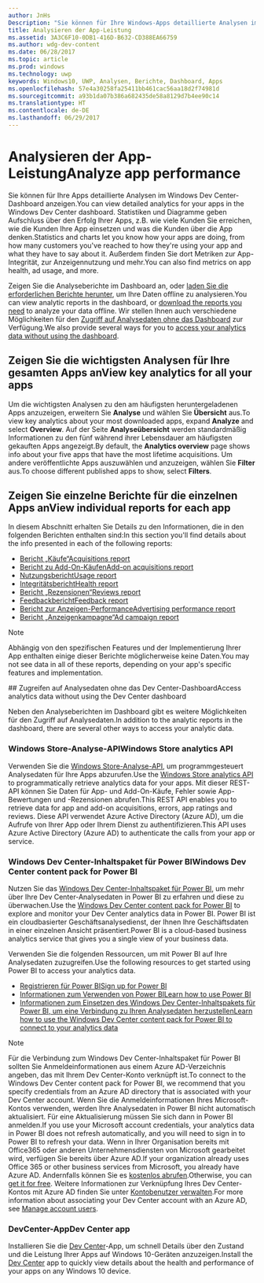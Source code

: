 ```yaml
---
author: JnHs
Description: "Sie können für Ihre Windows-Apps detaillierte Analysen im Windows Dev Center-Dashboard oder über andere Methoden anzeigen."
title: Analysieren der App-Leistung
ms.assetid: 3A3C6F10-0DB1-416D-B632-CD388EA66759
ms.author: wdg-dev-content
ms.date: 06/28/2017
ms.topic: article
ms.prod: windows
ms.technology: uwp
keywords: Windows10, UWP, Analysen, Berichte, Dashboard, Apps
ms.openlocfilehash: 57e4a30258fa25411bb461cac56aa18d2f74981d
ms.sourcegitcommit: a93b1da07b386a682435de58a8129d7b4ee90c14
ms.translationtype: HT
ms.contentlocale: de-DE
ms.lasthandoff: 06/29/2017
---
```

# <a name="analyze-app-performance"></a><span data-ttu-id="c76e4-104">Analysieren der App-Leistung</span><span class="sxs-lookup"><span data-stu-id="c76e4-104">Analyze app performance</span></span>

<span data-ttu-id="c76e4-105">Sie können für Ihre Apps detaillierte Analysen im Windows Dev Center-Dashboard anzeigen.</span><span class="sxs-lookup"><span data-stu-id="c76e4-105">You can view detailed analytics for your apps in the Windows Dev Center dashboard.</span></span> <span data-ttu-id="c76e4-106">Statistiken und Diagramme geben Aufschluss über den Erfolg Ihrer Apps, z.B. wie viele Kunden Sie erreichen, wie die Kunden Ihre App einsetzen und was die Kunden über die App denken.</span><span class="sxs-lookup"><span data-stu-id="c76e4-106">Statistics and charts let you know how your apps are doing, from how many customers you've reached to how they're using your app and what they have to say about it.</span></span> <span data-ttu-id="c76e4-107">Außerdem finden Sie dort Metriken zur App-Integrität, zur Anzeigennutzung und mehr.</span><span class="sxs-lookup"><span data-stu-id="c76e4-107">You can also find metrics on app health, ad usage, and more.</span></span>

<span data-ttu-id="c76e4-108">Zeigen Sie die Analyseberichte im Dashboard an, oder [laden Sie die erforderlichen Berichte herunter](download-analytic-reports.md), um Ihre Daten offline zu analysieren.</span><span class="sxs-lookup"><span data-stu-id="c76e4-108">You can view analytic reports in the dashboard, or [download the reports you need](download-analytic-reports.md) to analyze your data offline.</span></span> <span data-ttu-id="c76e4-109">Wir stellen Ihnen auch verschiedene Möglichkeiten für den [Zugriff auf Analysedaten ohne das Dashboard](#no-dashboard) zur Verfügung.</span><span class="sxs-lookup"><span data-stu-id="c76e4-109">We also provide several ways for you to [access your analytics data without using the dashboard](#no-dashboard).</span></span>

## <a name="view-key-analytics-for-all-your-apps"></a><span data-ttu-id="c76e4-110">Zeigen Sie die wichtigsten Analysen für Ihre gesamten Apps an</span><span class="sxs-lookup"><span data-stu-id="c76e4-110">View key analytics for all your apps</span></span>

<span data-ttu-id="c76e4-111">Um die wichtigsten Analysen zu den am häufigsten heruntergeladenen Apps anzuzeigen, erweitern Sie **Analyse** und wählen Sie **Übersicht** aus.</span><span class="sxs-lookup"><span data-stu-id="c76e4-111">To view key analytics about your most downloaded apps, expand **Analyze** and select **Overview**.</span></span> <span data-ttu-id="c76e4-112">Auf der Seite **Analyseübersicht** werden standardmäßig Informationen zu den fünf während ihrer Lebensdauer am häufigsten gekauften Apps angezeigt.</span><span class="sxs-lookup"><span data-stu-id="c76e4-112">By default, the **Analytics overview** page shows info about your five apps that have the most lifetime acquisitions.</span></span> <span data-ttu-id="c76e4-113">Um andere veröffentlichte Apps auszuwählen und anzuzeigen, wählen Sie **Filter** aus.</span><span class="sxs-lookup"><span data-stu-id="c76e4-113">To choose different published apps to show, select **Filters**.</span></span>

## <a name="view-individual-reports-for-each-app"></a><span data-ttu-id="c76e4-114">Zeigen Sie einzelne Berichte für die einzelnen Apps an</span><span class="sxs-lookup"><span data-stu-id="c76e4-114">View individual reports for each app</span></span>

<span data-ttu-id="c76e4-115">In diesem Abschnitt erhalten Sie Details zu den Informationen, die in den folgenden Berichten enthalten sind:</span><span class="sxs-lookup"><span data-stu-id="c76e4-115">In this section you'll find details about the info presented in each of the following reports:</span></span>

-   [<span data-ttu-id="c76e4-116">Bericht „Käufe“</span><span class="sxs-lookup"><span data-stu-id="c76e4-116">Acquisitions report</span></span>](acquisitions-report.md)
-   [<span data-ttu-id="c76e4-117">Bericht zu Add-On-Käufen</span><span class="sxs-lookup"><span data-stu-id="c76e4-117">Add-on acquisitions report</span></span>](add-on-acquisitions-report.md)
-   [<span data-ttu-id="c76e4-118">Nutzungsbericht</span><span class="sxs-lookup"><span data-stu-id="c76e4-118">Usage report</span></span>](usage-report.md)
-   [<span data-ttu-id="c76e4-119">Integritätsbericht</span><span class="sxs-lookup"><span data-stu-id="c76e4-119">Health report</span></span>](health-report.md)
-   [<span data-ttu-id="c76e4-120">Bericht „Rezensionen“</span><span class="sxs-lookup"><span data-stu-id="c76e4-120">Reviews report</span></span>](reviews-report.md)
-   [<span data-ttu-id="c76e4-121">Feedbackbericht</span><span class="sxs-lookup"><span data-stu-id="c76e4-121">Feedback report</span></span>](feedback-report.md)
-   [<span data-ttu-id="c76e4-122">Bericht zur Anzeigen-Performance</span><span class="sxs-lookup"><span data-stu-id="c76e4-122">Advertising performance report</span></span>](advertising-performance-report.md)
-   [<span data-ttu-id="c76e4-123">Bericht „Anzeigenkampagne“</span><span class="sxs-lookup"><span data-stu-id="c76e4-123">Ad campaign report</span></span>](promote-your-app-report.md)

> [!NOTE]
> <span data-ttu-id="c76e4-124">Abhängig von den spezifischen Features und der Implementierung Ihrer App enthalten einige dieser Berichte möglicherweise keine Daten.</span><span class="sxs-lookup"><span data-stu-id="c76e4-124">You may not see data in all of these reports, depending on your app's specific features and implementation.</span></span>

<span id="no-dashboard"/>
## <a name="access-analytics-data-without-using-the-dev-center-dashboard"></a><span data-ttu-id="c76e4-125">Zugreifen auf Analysedaten ohne das Dev Center-Dashboard</span><span class="sxs-lookup"><span data-stu-id="c76e4-125">Access analytics data without using the Dev Center dashboard</span></span>

<span data-ttu-id="c76e4-126">Neben den Analyseberichten im Dashboard gibt es weitere Möglichkeiten für den Zugriff auf Analysedaten.</span><span class="sxs-lookup"><span data-stu-id="c76e4-126">In addition to the analytic reports in the dashboard, there are several other ways to access your analytic data.</span></span>

### <a name="windows-store-analytics-api"></a><span data-ttu-id="c76e4-127">Windows Store-Analyse-API</span><span class="sxs-lookup"><span data-stu-id="c76e4-127">Windows Store analytics API</span></span>

<span data-ttu-id="c76e4-128">Verwenden Sie die [Windows Store-Analyse-API](../monetize/access-analytics-data-using-windows-store-services.md), um programmgesteuert Analysedaten für Ihre Apps abzurufen.</span><span class="sxs-lookup"><span data-stu-id="c76e4-128">Use the [Windows Store analytics API](../monetize/access-analytics-data-using-windows-store-services.md) to programmatically retrieve analytics data for your apps.</span></span> <span data-ttu-id="c76e4-129">Mit dieser REST-API können Sie Daten für App- und Add-On-Käufe, Fehler sowie App-Bewertungen und -Rezensionen abrufen.</span><span class="sxs-lookup"><span data-stu-id="c76e4-129">This REST API enables you to retrieve data for app and add-on acquisitions, errors, app ratings and reviews.</span></span> <span data-ttu-id="c76e4-130">Diese API verwendet Azure Active Directory (Azure AD), um die Aufrufe von Ihrer App oder Ihrem Dienst zu authentifizieren.</span><span class="sxs-lookup"><span data-stu-id="c76e4-130">This API uses Azure Active Directory (Azure AD) to authenticate the calls from your app or service.</span></span>

### <a name="windows-dev-center-content-pack-for-power-bi"></a><span data-ttu-id="c76e4-131">Windows Dev Center-Inhaltspaket für Power BI</span><span class="sxs-lookup"><span data-stu-id="c76e4-131">Windows Dev Center content pack for Power BI</span></span>

<span data-ttu-id="c76e4-132">Nutzen Sie das [Windows Dev Center-Inhaltspaket für Power BI](https://powerbi.microsoft.com/documentation/powerbi-content-pack-windows-dev-center/), um mehr über Ihre Dev Center-Analysedaten in Power BI zu erfahren und diese zu überwachen.</span><span class="sxs-lookup"><span data-stu-id="c76e4-132">Use the [Windows Dev Center content pack for Power BI](https://powerbi.microsoft.com/documentation/powerbi-content-pack-windows-dev-center/) to explore and monitor your Dev Center analytics data in Power BI.</span></span> <span data-ttu-id="c76e4-133">Power BI ist ein cloudbasierter Geschäftsanalysedienst, der Ihnen Ihre Geschäftsdaten in einer einzelnen Ansicht präsentiert.</span><span class="sxs-lookup"><span data-stu-id="c76e4-133">Power BI is a cloud-based business analytics service that gives you a single view of your business data.</span></span>

<span data-ttu-id="c76e4-134">Verwenden Sie die folgenden Ressourcen, um mit Power BI auf Ihre Analysedaten zuzugreifen.</span><span class="sxs-lookup"><span data-stu-id="c76e4-134">Use the following resources to get started using Power BI to access your analytics data.</span></span>

* [<span data-ttu-id="c76e4-135">Registrieren für Power BI</span><span class="sxs-lookup"><span data-stu-id="c76e4-135">Sign up for Power BI</span></span>](https://powerbi.microsoft.com/documentation/powerbi-service-self-service-signup-for-power-bi/)
* [<span data-ttu-id="c76e4-136">Informationen zum Verwenden von Power BI</span><span class="sxs-lookup"><span data-stu-id="c76e4-136">Learn how to use Power BI</span></span>](https://powerbi.microsoft.com/guided-learning/)
* [<span data-ttu-id="c76e4-137">Informationen zum Einsetzen des Windows Dev Center-Inhaltspakets für Power BI, um eine Verbindung zu Ihren Analysedaten herzustellen</span><span class="sxs-lookup"><span data-stu-id="c76e4-137">Learn how to use the Windows Dev Center content pack for Power BI to connect to your analytics data</span></span>](https://powerbi.microsoft.com/documentation/powerbi-content-pack-windows-dev-center/)

> [!NOTE]
> <span data-ttu-id="c76e4-138">Für die Verbindung zum Windows Dev Center-Inhaltspaket für Power BI sollten Sie Anmeldeinformationen aus einem Azure AD-Verzeichnis angeben, das mit Ihrem Dev Center-Konto verknüpft ist.</span><span class="sxs-lookup"><span data-stu-id="c76e4-138">To connect to the Windows Dev Center content pack for Power BI, we recommend that you specify credentials from an Azure AD directory that is associated with your Dev Center account.</span></span> <span data-ttu-id="c76e4-139">Wenn Sie die Anmeldeinformationen Ihres Microsoft-Kontos verwenden, werden Ihre Analysedaten in Power BI nicht automatisch aktualisiert. Für eine Aktualisierung müssen Sie sich dann in Power BI anmelden.</span><span class="sxs-lookup"><span data-stu-id="c76e4-139">If you use your Microsoft account credentials, your analytics data in Power BI does not refresh automatically, and you will need to sign in to Power BI to refresh your data.</span></span> <span data-ttu-id="c76e4-140">Wenn in Ihrer Organisation bereits mit Office365 oder anderen Unternehmensdiensten von Microsoft gearbeitet wird, verfügen Sie bereits über Azure AD.</span><span class="sxs-lookup"><span data-stu-id="c76e4-140">If your organization already uses Office 365 or other business services from Microsoft, you already have Azure AD.</span></span> <span data-ttu-id="c76e4-141">Andernfalls können Sie es [kostenlos abrufen](http://go.microsoft.com/fwlink/p/?LinkId=703757).</span><span class="sxs-lookup"><span data-stu-id="c76e4-141">Otherwise, you can [get it for free](http://go.microsoft.com/fwlink/p/?LinkId=703757).</span></span> <span data-ttu-id="c76e4-142">Weitere Informationen zur Verknüpfung Ihres Dev Center-Kontos mit Azure AD finden Sie unter [Kontobenutzer verwalten](manage-account-users.md).</span><span class="sxs-lookup"><span data-stu-id="c76e4-142">For more information about associating your Dev Center account with an Azure AD, see [Manage account users](manage-account-users.md).</span></span>

### <a name="dev-center-app"></a><span data-ttu-id="c76e4-143">DevCenter-App</span><span class="sxs-lookup"><span data-stu-id="c76e4-143">Dev Center app</span></span>

<span data-ttu-id="c76e4-144">Installieren Sie die [Dev Center](https://www.microsoft.com/store/apps/dev-center/9nblggh4r5ws)-App, um schnell Details über den Zustand und die Leistung Ihrer Apps auf Windows 10-Geräten anzuzeigen.</span><span class="sxs-lookup"><span data-stu-id="c76e4-144">Install the [Dev Center](https://www.microsoft.com/store/apps/dev-center/9nblggh4r5ws) app to quickly view details about the health and performance of your apps on any Windows 10 device.</span></span>

